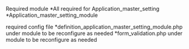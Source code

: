 Required module
*All required for Application_master_setting
*Application_master_setting_module

required config file
*definition_application_master_setting_module.php under module to be reconfigure as needed
*form_validation.php under module to be reconfigure as needed